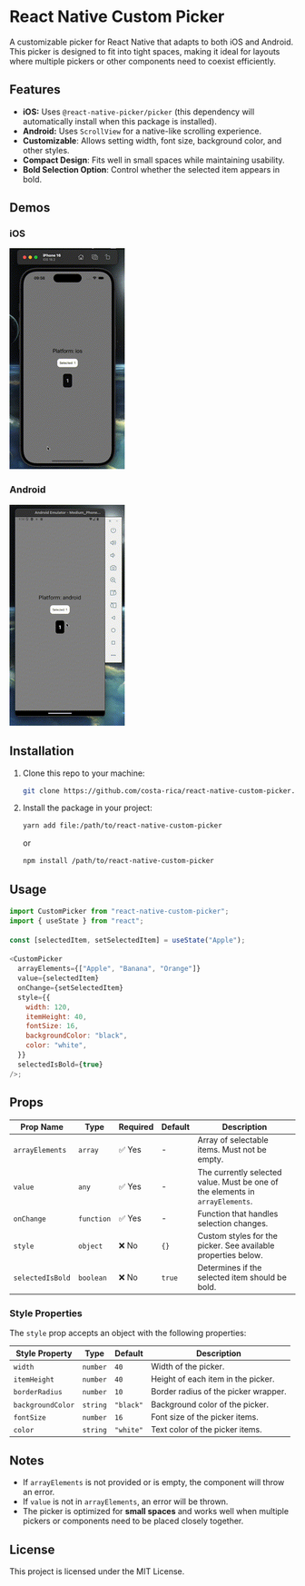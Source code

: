 # React Native Custom Picker

A customizable picker for React Native that adapts to both iOS and Android. This picker is designed to fit into tight spaces, making it ideal for layouts where multiple pickers or other components need to coexist efficiently.

## Features

- **iOS:** Uses `@react-native-picker/picker` (this dependency will automatically install when this package is installed).
- **Android:** Uses `ScrollView` for a native-like scrolling experience.
- **Customizable**: Allows setting width, font size, background color, and other styles.
- **Compact Design**: Fits well in small spaces while maintaining usability.
- **Bold Selection Option**: Control whether the selected item appears in bold.

## Demos

### iOS

![Demo iOS](docs/demoiOS_small.gif)

### Android

![Demo Android](docs/demoAndroid_small.gif)

## Installation

1. Clone this repo to your machine:

   ```sh
   git clone https://github.com/costa-rica/react-native-custom-picker.git
   ```

2. Install the package in your project:
   ```sh
   yarn add file:/path/to/react-native-custom-picker
   ```
   or
   ```sh
   npm install /path/to/react-native-custom-picker
   ```

## Usage

```js
import CustomPicker from "react-native-custom-picker";
import { useState } from "react";

const [selectedItem, setSelectedItem] = useState("Apple");

<CustomPicker
  arrayElements={["Apple", "Banana", "Orange"]}
  value={selectedItem}
  onChange={setSelectedItem}
  style={{
    width: 120,
    itemHeight: 40,
    fontSize: 16,
    backgroundColor: "black",
    color: "white",
  }}
  selectedIsBold={true}
/>;
```

## Props

| Prop Name        | Type       | Required | Default | Description                                                                   |
| ---------------- | ---------- | -------- | ------- | ----------------------------------------------------------------------------- |
| `arrayElements`  | `array`    | ✅ Yes   | -       | Array of selectable items. Must not be empty.                                 |
| `value`          | `any`      | ✅ Yes   | -       | The currently selected value. Must be one of the elements in `arrayElements`. |
| `onChange`       | `function` | ✅ Yes   | -       | Function that handles selection changes.                                      |
| `style`          | `object`   | ❌ No    | `{}`    | Custom styles for the picker. See available properties below.                 |
| `selectedIsBold` | `boolean`  | ❌ No    | `true`  | Determines if the selected item should be bold.                               |

### Style Properties

The `style` prop accepts an object with the following properties:

| Style Property    | Type     | Default   | Description                          |
| ----------------- | -------- | --------- | ------------------------------------ |
| `width`           | `number` | `40`      | Width of the picker.                 |
| `itemHeight`      | `number` | `40`      | Height of each item in the picker.   |
| `borderRadius`    | `number` | `10`      | Border radius of the picker wrapper. |
| `backgroundColor` | `string` | `"black"` | Background color of the picker.      |
| `fontSize`        | `number` | `16`      | Font size of the picker items.       |
| `color`           | `string` | `"white"` | Text color of the picker items.      |

## Notes

- If `arrayElements` is not provided or is empty, the component will throw an error.
- If `value` is not in `arrayElements`, an error will be thrown.
- The picker is optimized for **small spaces** and works well when multiple pickers or components need to be placed closely together.

## License

This project is licensed under the MIT License.

